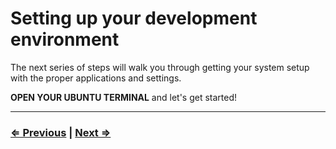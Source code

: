 # Setting up your development environment

The next series of steps will walk you through getting your system setup with the proper applications and settings.

**OPEN YOUR UBUNTU TERMINAL** and let's get started!

---

### [⇐ Previous](../../README.md) | [Next ⇒](./1-environment.md)
